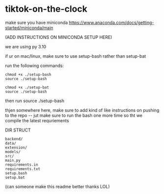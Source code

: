 # tiktok-on-the-clock

make sure you have miniconda
https://www.anaconda.com/docs/getting-started/miniconda/main

(ADD INSTRUCTIONS ON MINICONDA SETUP HERE)

we are using py 3.10

if ur on mac/linux, make sure to use setup-bash
rather than setup-bat

run the following commands:
```shell
chmod +x ./setup-bash
source ./setup-bash
```

```shell
chmod +x ./setup-bat
source ./setup-bash
```
then run source ./setup-bash

thjen somewhere here, make sure to add kind of like instructions on pushing to the repo -- jut make sure to run the bash one more time so tht we compile the latest requriements


DIR STRUCT
```
backend/
data/
extension/
models/
src/
main.py
requirements.in
requirements.txt
setup.bash
setup.bat
```

(can someone make this readme better thanks LOL)